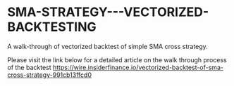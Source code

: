 # SMA-STRATEGY---VECTORIZED-BACKTESTING
A walk-through of vectorized backtest of simple SMA cross strategy.

Please visit the link below for a detailed article on the walk through process of the backtest 
https://wire.insiderfinance.io/vectorized-backtest-of-sma-cross-strategy-991cb13ffcd0
